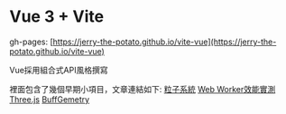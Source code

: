 # Vue 3 + Vite

gh-pages: [https://jerry-the-potato.github.io/vite-vue](https://jerry-the-potato.github.io/vite-vue)

Vue採用組合式API風格撰寫

裡面包含了幾個早期小項目，文章連結如下:
[粒子系統](https://ithelp.ithome.com.tw/articles/10341245)
[Web Worker效能實測](https://ithelp.ithome.com.tw/articles/10341355)
[Three.js](https://ithelp.ithome.com.tw/articles/10341610)
[BuffGemetry](https://ithelp.ithome.com.tw/articles/10341831)

